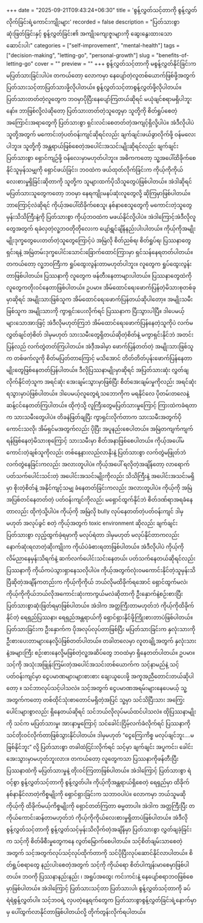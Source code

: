 +++
date = "2025-09-21T09:43:24+06:30"
title = 'စွန့်လွှတ်သင့်တာကို စွန့်လွှတ်လိုက်ခြင်းရဲ့ကောင်းကျိုးများ'
recorded = false
description = "ပြတ်သားစွာဆုံးဖြတ်ခြင်းနှင့် စွန့်လွှတ်ခြင်း၏ အကျိုးကျေးဇူးများကို ဆွေးနွေးထားသော ဆောင်းပါး"
categories = ["self-improvement", "mental-health"]
tags = ["decision-making", "letting-go", "personal-growth"]
slug = "benefits-of-letting-go"
cover = ""
preview = ""
+++
စွန့်လွှတ်သင့်တာကို မစွန့်လွှတ်နိုင်ခြင်းက မပြတ်သားခြင်းပါပဲ။ တကယ်တော့ လောကမှာ နေပျော်တဲ့လူတစ်ယောက်ဖြစ်ဖို့အတွက် ပြတ်သားသင့်တာပြတ်သားဖို့လိုပါတယ်။ စွန့်လွှတ်သင့်တာစွန့်လွှတ်ဖို့လိုပါတယ်။ ပြတ်သားတတ်တဲ့လူတွေက ဘဝမှာပိုပြီးနေပျော်ကြတယ်ဆိုရင် မယုံချင်စရာမရှိပါဘူးနော်။ ဘာဖြစ်လို့လဲဆိုတော့ ပြတ်သားတတ်တဲ့သူတွေမှာ သူတို့ကို စိတ်ရှုပ်စေတဲ့အကြောင်းအရာတွေကို ပြတ်သားစွာ ရှင်းလင်းစေတတ်တဲ့အကျင့်ရှိလို့ပါပဲ။ အဲဒီလိုပါပဲ သူတို့အတွက် မကောင်းတဲ့ပတ်ဝန်းကျင်ဆိုရင်လည်း ချက်ချင်းဖယ်ခွာလိုက်ဖို့ ဝန်မလေးပါဘူး။ သူတို့ကို အန္တရာယ်ဖြစ်စေတဲ့အပေါင်းအသင်းမျိုးဆိုရင်လည်း ချက်ချင်း ပြတ်သားစွာ ရှောင်ကျဉ်ဖို့ ဝန်လေးမှာမဟုတ်ပါဘူး။ အဓိကကတော့ သူ့အပေါ်ထိခိုက်စေနိုင်သူမှန်သမျှကို ရှောင်ဖယ်ခြင်း၊ ဘဝထဲက ဖယ်ထုတ်လိုက်ခြင်းက ကိုယ့်ကိုကိုယ်လေးစားမှုရှိခြင်းဆိုတာကို သူတို့က သူများထက်ပိုသိသူတွေပဲဖြစ်ပါတယ်။
အဲဒါဆိုရင် မပြတ်သားသူတွေကတော့ ဘဝမှာ နေရကျိုးမနပ်ဆုံးလူတွေလို့ ဆိုကြမှာဖြစ်ပါတယ်။ ဘာကြောင့်လဲဆိုရင် ကိုယ့်အပေါ်ထိခိုက်စေသူ၊ နစ်နာစေသူတွေကို မကောင်းတဲ့သူတွေမှန်းသိသိကြီးနဲ့ကို ပြတ်သားစွာ ကိုယ့်ဘဝထဲက မဖယ်နိုင်လို့ပါပဲ။ အဲဒါကြောင့်အဲဒီလိုလူတွေအတွက် ရခဲလှတဲ့လူ့ဘဝတိုတိုလေးက ပျော်ရွှင်ချိန်နည်းပါးပါတယ်။ ကိုယ့်ကိုအမျိုးမျိုးဒုက္ခတွေပေးတတ်တဲ့သူတွေကြောင့်ပဲ အမြဲလို စိတ်ညစ်ရ၊ စိတ်ရှုပ်ရ၊ ပြဿနာတွေရှင်းရနဲ့ အမြဲတမ်းဒုက္ခပေါင်းသောင်းခြောက်ထောင်ကြားမှာ ရှင်သန်နေရတတ်ပါတယ်။
တကယ်တော့ လူ့ဘဝကြီးက ရှုပ်ထွေးလွန်းတာမဟုတ်ပါဘူး။ လူတွေက ရှုပ်ထွေးလွန်းတာဖြစ်ပါတယ်။ ပြဿနာကို လူတွေက ဖန်တီးနေတာများပါတယ်။ ပြဿနာတွေထဲကို လူတွေကတိုးဝင်နေတာဖြစ်ပါတယ်။ ဥပမာ။ အိမ်ထောင်ရေးဖောက်ပြန်တဲ့မိသားစုတစ်ခုမှာဆိုရင် အမျိုးသားဖြစ်သူက အိမ်ထောင်ရေးဖောက်ပြန်တယ်ဆိုပါတော့။ အမျိုးသမီးဖြစ်သူက အမျိုးသားကို ကွာရှင်းပေးလိုက်ရင် ပြဿနာက ပြီးသွားပါပြီ။ ဒါပေမယ့် များသောအားဖြင့် အဲဒီလိုမဟုတ်ကြဘဲ အိမ်ထောင်ရေးဖောက်ပြန်နေတဲ့သူကိုပဲ လက်မလွှတ်ချင်တဲ့စိတ် ဒါမှမဟုတ် သားသမီးတွေရှိတယ်ဆိုတဲ့စိတ်နဲ့ မကွာရှင်းနိုင်ဘဲ အတင်းပြန်လည် လက်တွဲတတ်ကြပါတယ်။ အဲဒီ့အခါမှာ ဖောက်ပြန်တတ်တဲ့ အမျိုးသားဖြစ်သူက တစ်ဖက်လူကို စိတ်မပြတ်တာကြောင့် မသိအောင် တိတ်တိတ်ပုန်းဖောက်ပြန်နေတာမျိုးတွေဖြစ်နေတတ်ပြန်ပါတယ်။ ဒီလိုပြဿနာမျိုးမှာဆိုရင် အပြတ်သားဆုံး လွှတ်ချလိုက်နိုင်တဲ့သူက အရင်ဆုံး အေးချမ်းသွားမှာဖြစ်ပြီး စိတ်အေးချမ်းမှုကိုလည်း အရင်ဆုံးရသွားမှာပဲဖြစ်ပါတယ်။ ဒါပေမယ့်လူတွေရဲ့သဘောကိုက မရနိုင်လေ ပိုတမ်းတလေနဲ့ ဆန့်ငင်နေတတ်ကြပါတယ်။
ထိုကဲ့သို့ လူကြီးတွေမပြတ်သားမှုကြောင့် ကြားထဲကခံရတာက သားသမီးတွေပါပဲ။ တိခနဲဖြတ်ချပြီး ကွာရှင်းလိုက်တာက သားသမီးအတွက်ပိုကောင်းသလို၊ အိမ်ရှင်မအတွက်လည်း ပိုပြီး အပူနည်းစေပါတယ်။ အမြဲတကျက်ကျက်ရန်ဖြစ်နေတဲ့မိသားစုကြောင့် သားသမီးမှာ စိတ်အနာဖြစ်စေပါတယ်။
ကိုယ့်အပေါ်မကောင်းတဲ့ချစ်သူကိုလည်း တစ်နေ့နားလည်လာနိုးနဲ့ ပြတ်သားစွာ လက်တွဲမဖြုတ်ဘဲ လက်တွဲနေခြင်းကလည်း အလားတူပါပဲ။ ကိုယ့်အပေါ် ရလိုတဲ့အချိန်တော့ လာရောက်ပတ်သက်ပေါင်းသင်းတဲ့ အပေါင်းအသင်းမျိုးကိုလည်း သိသိကြီးနဲ့ အပေါင်းအသင်းမရှိမှာ စိုးတဲ့စိတ်နဲ့ အနိုင်ကျင့်သမျှ ခံနေတတ်ခြင်းကလည်း အလားတူပါပဲ။ ကိုယ့်ကို အမြဲအပြစ်တင်နေတတ်တဲ့ ပတ်ဝန်းကျင်ကိုလည်း မရှောင်ထွက်နိုင်ဘဲ စိတ်ဒဏ်ရာအရခံနေတာလည်း ထိုကဲ့သို့ပါပဲ။ ကိုယ့်ကို အမြဲလို bully လုပ်နေတတ်တဲ့ပတ်ဝန်းကျင် ဒါမှမဟုတ် အလုပ်ခွင် စတဲ့ ကိုယ့်အတွက် toxic environment ဆိုလည်း ချက်ချင်း ပြတ်သားစွာ လှည့်ထွက်ခဲ့ရမှာကို မလုပ်ရဲတာ ဒါမှမဟုတ် မလုပ်နိုင်တာကလည်း နောက်ဆုံးရလာတဲ့ဆိုးကျိုးက ကိုယ်ပဲခံစားရတာဖြစ်ပါတယ်။
အဲဒီလိုပါပဲ ကိုယ့်ကိုလိမ်ညာနေမှန်းသိရက်နဲ့ ဆက်လက်ပေါင်းသင်းနေတယ်၊ ပတ်သက်နေတယ်ဆိုရင်လည်း ပြဿနာကို ကိုယ်ကပဲသွားရှာနေသလိုပါပဲ။ ကိုယ့်အတွက်လုံးဝမကောင်းနိုင်တဲ့သူမှန်းသိပြီဆိုတဲ့အချိန်ကတည်းက ကိုယ့်ကိုကိုယ် ဘယ်လိုမထိခိုက်ရအောင် ရှောင်ထွက်မလဲ၊ ကိုယ့်ကိုကိုယ်ဘယ်လိုအကောင်းဆုံးကာကွယ်မလဲဆိုတာကို ဦးနှောက်နဲ့စဉ်းစားပြီး ပြတ်သားစွာဆုံးဖြတ်ရမှာဖြစ်ပါတယ်။ အဲဒါက အတ္တကြီးတာမဟုတ်ဘဲ ကိုယ့်ကိုထိခိုက်နိုင်တဲ့ ရေရှည်ပြဿနာ၊ ရေရှည်အန္တရာယ်ကို ရှောင်ရှားနိုင်ဖို့ကြိုးစားတာပဲဖြစ်ပါတယ်။
ပြတ်သားခြင်းက ဦးနှောက်က ပိုအလုပ်လုပ်တာဖြစ်ပြီး မပြတ်သားခြင်းက နှလုံးသားကို ဦးစားပေးတာများနေလို့ပဲဖြစ်တတ်ပါတယ်။ တခါတလေမှာ လူတချို့အတွက် နှလုံးသားနဲ့အများကြီး စဉ်းစားနေလို့မဖြစ်တဲ့လူ့အဆိပ်တွေ ဘဝထဲမှာ ရှိနေတတ်ပါတယ်။ ဥပမာ။ သင့်ကို အသုံးအဖြုန်းကြမ်းတဲ့အပေါင်အသင်းတစ်ယောက်က သင့်နာမည်နဲ့ သင့်ပတ်ဝန်းကျင်မှာ ငွေပမာဏများများစားစား ချေးယူပေးဖို့ အကူအညီတောင်းတယ်ဆိုပါတော့ ။ သင်ဘာလုပ်သင့်ပါသလဲ။ သင့်အတွက် ငွေပမာဏအရမ်းများနေပေမယ့် သူ့အတွက်ကတော့ တစ်ထိုင်သုံးစာတောင်မရှိတဲ့အပြင် သူ့မှာ သင်သိပြီးသား အကြွေးပေါင်းများစွာလည်း ရှိနေတယ်ဆိုရင် သင်ဘယ်လိုလုပ်မယ်ထင်ပါသလဲ။
ထိုပြဿနာမျိုးကို သင်က မပြတ်သားမှု၊ အားနာမှုကြောင့် သင်ခေါင်းငြိမ့်လက်ခံလိုက်ရင် ပြဿနာကို သင်တိုးဝင်လိုက်တာဖြစ်သွားနိုင်ပါတယ်။ ဒါမှမဟုတ် “ငွေကြေးကိစ္စ မလုပ်ချင်ဘူး….မဖြစ်နိုင်ဘူး” လို့ ပြတ်သားစွာ တခါထဲငြင်းလိုက်ရင် သင့်မှာ ချက်ချင်း အပူကင်း၊ ခေါင်းအေးသွားမှာမဟုတ်ဘူးလား။
တကယ်တော့ လူတွေကသာ ပြဿနာကိုဖန်တီးပြီး ပြဿနာထဲကို မပြတ်သားမှုနဲ့ တိုးဝင်ကြတာဖြစ်ပါတယ်။ အဲဒါကြောင့် ပြတ်သားစွာ ရဲဝင့်စွာ စွန့်လွှတ်သင့်တာကို စွန့်လွှတ်ပါ။ ကိုယ့်ကိုအန္တရာယ်ရှိစေတဲ့ ရေရှည်မှာ ထိခိုက်နစ်နာနိုင်လာတဲ့ကိစ္စမျိုးကို ရှောင်ရှားခြင်းက သဘာဝပါပဲ။ လောကမှာ ဘယ်သူမဆို ကိုယ့်ကို ထိခိုက်မယ့်ကိစ္စမျိုးကို ရှောင်တတ်ကြတာ ဓမ္မတာပါ။ အဲဒါက အတ္တကြီးပြီး တကိုယ်ကောင်းဆန်တာမဟုတ်ဘဲ ကိုယ့်ကိုကိုယ်လေးစားမှုရှိတာပဲဖြစ်ပါတယ်။
အဲဒီလို စွန့်လွှတ်သင့်တာကို စွန့်လွှတ်သင့်မှန်းသိလိုက်တဲ့အချိန်မှာ ပြတ်သားစွာ လွှတ်ချခဲ့ခြင်းက သင့်ကို စိတ်ဖိစီးမှုတွေကနေ လွတ်မြောက်စေပါတယ်။ သင့်စိတ်ချမ်းသာစေတဲ့အတွက် သင့်အတွက်လုပ်သင့်လုပ်ထိုက်တာကို သင်ပိုပြီးလုပ်ဆောင်နိုင်လာပါတယ်။ စိတ်ရှု့ပ်စရာတွေ နည်းပါးစေတဲ့အတွက် သင့်ကို ကိုယ်ရော စိတ်ပါကျန်းမာစေမှာဖြစ်ပါတယ်။ ဘဝကို ပြဿနာနည်းနည်း ၊ အရှုပ်အထွေး ကင်းကင်းနဲ့ နေပျော်စရာဘဝဖြစ်စေမှာဖြစ်ပါတယ်။
အဲဒါကြောင့် ပြတ်သားသင့်တာ ပြတ်သားပါ၊ စွန့်လွှတ်သင့်တာကို ခပ်ရဲရဲစွန့်လွှတ်ပါ။ သင့်ဘဝရဲ့ လှပတဲ့နေ့ရက်တွေက ပြတ်သားစွာစွန့်လွှတ်ခြင်းရဲ့နောက်မှာမှ ပေါ်ထွက်လာနိုင်တာဖြစ်ပါတယ်လို့ တိုက်တွန်းလိုက်ရပါတယ်။ 
